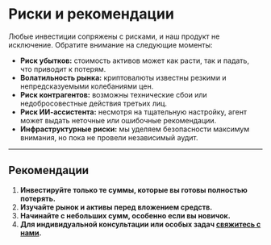 # Риски и рекомендации

Любые инвестиции сопряжены с рисками, и наш продукт не исключение. Обратите внимание на следующие моменты:

- **Риск убытков:** стоимость активов может как расти, так и падать, что приводит к потерям.
- **Волатильность рынка:** криптовалюты известны резкими и непредсказуемыми колебаниями цен.
- **Риск контрагентов:** возможны технические сбои или недобросовестные действия третьих лиц.
- **Риск ИИ-ассистента:** несмотря на тщательную настройку, агент может выдать неточные или ошибочные рекомендации.
- **Инфраструктурные риски:** мы уделяем безопасности максимум внимания, но пока не провели независимый аудит.

---

## Рекомендации

1. **Инвестируйте только те суммы, которые вы готовы полностью потерять.**
2. **Изучайте рынок и активы перед вложением средств.**
3. **Начинайте с небольших сумм, особенно если вы новичок.**
4. **Для индивидуальной консультации или особых задач [свяжитесь с нами](contacts.md).**  
